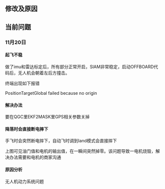 ## 修改及原因

## 当前问题

### 11月20日

#### 起飞不稳

做了imu和雷达标定后，所有部分正常开启，SlAM非常稳定，启动OFFBOARD代码后，无人机会朝着左后方撞击。

终端出现如下报错

PositionTargetGlobal failed because no origin

#### **解决办法**

要在QGC里EKF2MASK里GPS相关参数关掉



#### 降落时会直接断电摔下

手飞时会突然断电摔下，自动飞时调到land模式会直接摔下

上图可见油门值和电机的输出值，在一瞬间突然掉零。该问题导致一电机烧毁，解决办法需要和电机的商家沟通

#### 原因分析

无人机动力系统问题